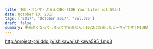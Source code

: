 ```yaml
---
title: 石川・ホンマ・ぶるんのBe-SIDE Your Life! vol.595-1
date: October 10, 2017
tags: ['2017', 'October 2017', 'vol.595']
draft: false
summary: 更新遅くなってしまってすみません！10/2に収録したビーサイです！MIURA
---
```


http://project-phi.ddo.jp/ishikawa/ishikawa595_1.mp3